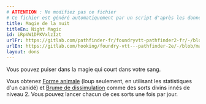 ```yaml
---
# ATTENTION : Ne modifiez pas ce fichier
# Ce fichier est généré automatiquement par un script d'après les données du module Foundry VTT officiel et de sa traduction
title: Magie de la nuit
titleEn: Night Magic
id: iRpVW1DPKVxlzIzt
urlFr: https://gitlab.com/pathfinder-fr/foundryvtt-pathfinder2-fr/-/blob/master/data/feats/iRpVW1DPKVxlzIzt.htm
urlEn: https://gitlab.com/hooking/foundry-vtt---pathfinder-2e/-/blob/master/packs/data/feats.db/night-magic.json
layout: dons
---
```

Vous pouvez puiser dans la magie qui court dans votre sang.

Vous obtenez [Forme animale](../sorts/forme-animale.md) (loup seulement, en utilisant les statistiques d'un canidé) et [Brume de dissimulation](../sorts/brume-de-dissimulation.md) comme des sorts divins innés de niveau 2. Vous pouvez lancer chacun de ces sorts une fois par jour.
